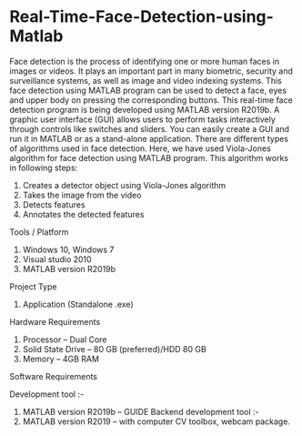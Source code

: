 # Real-Time-Face-Detection-using-Matlab

Face detection is the process of identifying one or more human faces in images or
videos. It plays an important part in many biometric, security and surveillance
systems, as well as image and video indexing systems. This face detection using
MATLAB program can be used to detect a face, eyes and upper body on pressing
the corresponding buttons. This real-time face detection program is being
developed using MATLAB version R2019b. A graphic user interface (GUI)
allows users to perform tasks interactively through controls like switches and
sliders. You can easily create a GUI and run it in MATLAB or as a stand-alone
application. There are different types of algorithms used in face detection. Here,
we have used Viola-Jones algorithm for face detection using MATLAB program.
This algorithm works in following steps:
1. Creates a detector object using Viola-Jones algorithm
2. Takes the image from the video 
3. Detects features
4. Annotates the detected features

Tools / Platform
1. Windows 10, Windows 7
2. Visual studio 2010
3. MATLAB version R2019b

Project Type
1. Application (Standalone .exe)

Hardware Requirements
1. Processor – Dual Core
2. Solid State Drive – 80 GB (preferred)/HDD 80 GB
3. Memory – 4GB RAM

Software Requirements

Development tool :-
1. MATLAB version R2019b – GUIDE
Backend development tool :-
1. MATLAB version R2019 – with computer CV toolbox, webcam
package.
